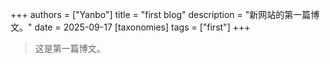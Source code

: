 +++
authors = ["Yanbo"]
title = "first blog"
description = "新网站的第一篇博文。"
date = 2025-09-17
[taxonomies]
tags = ["first"]
+++

> 这是第一篇博文。